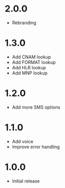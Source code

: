 # 2.0.0
- Rebranding

# 1.3.0

- Add CNAM lookup
- Add FORMAT lookup
- Add HLR lookup
- Add MNP lookup

# 1.2.0

- Add more SMS options

# 1.1.0

- Add voice
- Improve error handling

# 1.0.0

- Initial release 
